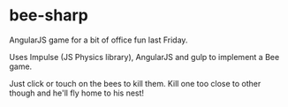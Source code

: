 bee-sharp
=========

AngularJS game for a bit of office fun last Friday.

Uses Impulse (JS Physics library), AngularJS and gulp to implement a Bee game.

Just click or touch on the bees to kill them. Kill one too close to other though and he'll fly home to his nest!


